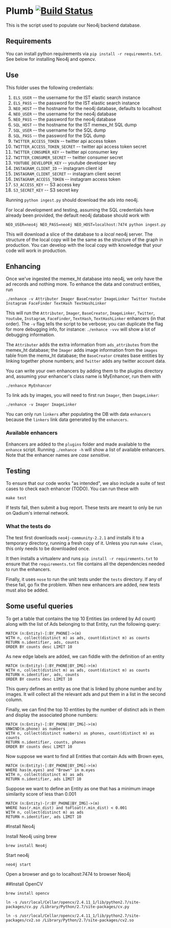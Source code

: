 # Plumb [![Build Status](https://travis-ci.org/qadium/plumb.svg)](https://travis-ci.org/qadium/plumb)
This is the script used to populate our Neo4j backend database.

## Requirements
You can install python requirements via `pip install -r requirements.txt`.
See below for installing Neo4j and opencv.

## Use
This folder uses the following credentials:

1. `ELS_USER` -- the username for the IST elastic search instance
2. `ELS_PASS` -- the password for the IST elastic search instance
3. `NEO_HOST` -- the hostname for the neo4j database, defaults to localhost
4. `NEO_USER` -- the username for the neo4j database
5. `NEO_PASS` -- the password for the neo4j database
6. `SQL_HOST` -- the hostname for the IST memex_ht SQL dump
7. `SQL_USER` -- the username for the SQL dump
8. `SQL_PASS` -- the password for the SQL dump
9. `TWITTER_ACCESS_TOKEN` -- twitter api access token
10. `TWITTER_ACCESS_TOKEN_SECRET` -- twitter api access token secret
11. `TWITTER_CONSUMER_KEY` -- twitter api consumer key
12. `TWITTER_CONSUMER_SECRET` -- twitter consumer secret
13. `YOUTUBE_DEVELOPER_KEY` -- youtube developer key
14. `INSTAGRAM_CLIENT_ID` -- instagram client id
15. `INSTAGRAM_CLIENT_SECRET` -- instagram client secret
17. `INSTAGRAM_ACCESS_TOKEN` -- instagram access token
18. `S3_ACCESS_KEY` -- S3 access key
19. `S3_SECRET_KEY` -- S3 secret key


Running `python ingest.py` should download the ads into neo4j.

For local development and testing, assuming the SQL credentials have
already been provided, the default neo4j database should work with

    NEO_USER=neo4j NEO_PASS=neo4j NEO_HOST=localhost:7474 python ingest.py

This will download a slice of the database to a *local* neo4j server. The
structure of the local copy will be the same as the structure of the graph in
production. You can develop with the local copy with knowledge that your code
will work in production.

## Enhancing
Once we've ingested the memex_ht database into neo4j, we only have the ad records and nothing more. To enhance the data and construct entities, run

    ./enhance -v Attributer Imager BaseCreator ImageLinker Twitter Youtube Instagram FaceFinder TextHash TextHashLinker

This will run the `Attributer`, `Imager`, `BaseCreator`, `ImageLinker`, `Twitter`, `Youtube`, `Instagram`, `FaceFinder`, `TextHash`, `TextHashLinker` enhancers (in that order). The `-v` flag tells the script to be verbose; you can duplicate the flag for more debugging info, for instance: `./enhance -vvv` will show a lot of debugging information.

The `Attributer` adds the extra information from `ads_attributes` from the memex_ht database; the `Imager` adds image information from the `images` table from the memx_ht database; the `BaseCreator` creates base entities by linking together phone numbers; and `Twitter` adds any twitter account data.

You can write your own enhancers by adding them to the plugins directory and, assuming your enhancer's class name is MyEnhancer, run them with

    ./enhance MyEnhancer

To link ads by images, you will need to first run `Imager`, then `ImageLinker`:

    ./enhance -v Imager ImageLinker

You can only run `linkers` after populating the DB with data `enhancers` because the `linkers` link data generated by the `enhancers`.

### Available enhancers
Enhancers are added to the `plugins` folder and made available to the `enhance` script. Running `./enhance -h` will show a list of available enhancers. Note that the enhancer names are *case sensitive*.

## Testing
To ensure that our code works "as intended", we also include a suite of
test cases to check each enhancer (TODO). You can run these with

    make test

If tests fail, then submit a bug report. These tests are meant to only
be run on Qadium's internal network.

### What the tests do
The test first downloads `neo4j-community-2.2.1` and installs it to a
temporary directory, running a fresh copy of it. Unless you run `make clean`, this only needs to be downloaded once.

It then installs a virtualenv and runs `pip install -r requirements.txt`
to ensure that the `requirements.txt` file contains all the dependencies needed to run the enhancers.

Finally, it uses `nose` to run the unit tests under the `tests` directory. If any of these fail, go fix the problem. When new enhancers
are added, new tests must also be added.

## Some useful queries
To get a table that contains the top 10 Entities (as ordered by Ad count) along
with the list of Ads belonging to that Entity, run the following query:
```Cypher
MATCH (n:Entity)-[:BY_PHONE]->(m)
WITH n, collect(distinct m) as ads, count(distinct m) as counts
RETURN n.identifier, ads, counts
ORDER BY counts desc LIMIT 10
```

As new edge labels are added, we can fiddle with the definition of an entity
```Cypher
MATCH (n:Entity)-[:BY_PHONE|BY_IMG]->(m)
WITH n, collect(distinct m) as ads, count(distinct m) as counts
RETURN n.identifier, ads, counts
ORDER BY counts desc LIMIT 10
```
This query defines an entity as one that is linked by phone number and by images. It will collect all the relevant ads and put them in
a list in the second column.

Finally, we can find the top 10 entities by the number of distinct ads in them and display the associated phone numbers:
```Cypher
MATCH (n:Entity)-[:BY_PHONE|BY_IMG]->(m)
UNWIND(m.phone) as numbers
WITH n, collect(distinct numbers) as phones, count(distinct m) as counts
RETURN n.identifier, counts, phones
ORDER BY counts desc LIMIT 10
```

Now suppose we want to find all Entities that contain Ads with Brown eyes,
```Cypher
MATCH (n:Entity)-[:BY_PHONE|BY_IMG]->(m)
WHERE has(m.eyes) and "Brown" in m.eyes
WITH n, collect(distinct m) as ads
RETURN n.identifier, ads LIMIT 10
```

Suppose we want to define an Entity as one that has a minimum image similarity score of less than 0.001
```Cypher
MATCH (n:Entity)-[r:BY_PHONE|BY_IMG]->(m)
WHERE has(r.min_dist) and toFloat(r.min_dist) < 0.001
WITH n, collect(distinct m) as ads
RETURN n.identifier, ads LIMIT 10
```

#Install Neo4j

Install Neo4j using brew

`brew install Neo4j`

Start neo4j

`neo4j start`

Open a browser and go to localhost:7474 to browser Neo4j

##Install OpenCV

`brew install opencv`

`ln -s /usr/local/Cellar/opencv/2.4.11_1/lib/python2.7/site-packages/cv.py /Library/Python/2.7/site-packages/cv.py`

`ln -s /usr/local/Cellar/opencv/2.4.11_1/lib/python2.7/site-packages/cv2.so /Library/Python/2.7/site-packages/cv2.so`
